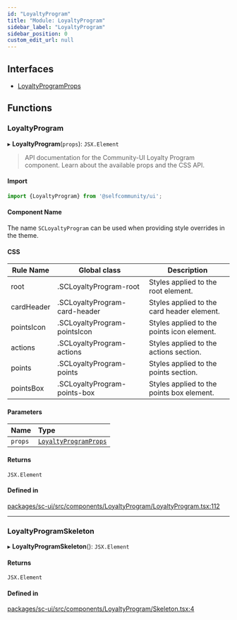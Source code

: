 ```yaml
---
id: "LoyaltyProgram"
title: "Module: LoyaltyProgram"
sidebar_label: "LoyaltyProgram"
sidebar_position: 0
custom_edit_url: null
---
```


## Interfaces

- [LoyaltyProgramProps](../interfaces/LoyaltyProgram.LoyaltyProgramProps)

## Functions

### LoyaltyProgram

▸ **LoyaltyProgram**(`props`): `JSX.Element`

> API documentation for the Community-UI Loyalty Program component. Learn about the available props and the CSS API.

#### Import

```jsx
import {LoyaltyProgram} from '@selfcommunity/ui';
```

#### Component Name

The name `SCLoyaltyProgram` can be used when providing style overrides in the theme.

#### CSS

|Rule Name|Global class|Description|
|---|---|---|
|root|.SCLoyaltyProgram-root|Styles applied to the root element.|
|cardHeader|.SCLoyaltyProgram-card-header|Styles applied to the card header element.|
|pointsIcon|.SCLoyaltyProgram-pointsIcon|Styles applied to the points icon element.|
|actions|.SCLoyaltyProgram-actions|Styles applied to the actions section.|
|points|.SCLoyaltyProgram-points|Styles applied to the points section.|
|pointsBox|.SCLoyaltyProgram-points-box|Styles applied to the points box element.|

#### Parameters

| Name | Type |
| :------ | :------ |
| `props` | [`LoyaltyProgramProps`](../interfaces/LoyaltyProgram.LoyaltyProgramProps) |

#### Returns

`JSX.Element`

#### Defined in

[packages/sc-ui/src/components/LoyaltyProgram/LoyaltyProgram.tsx:112](https://github.com/selfcommunity/community-ui/blob/0c5b0c7/packages/sc-ui/src/components/LoyaltyProgram/LoyaltyProgram.tsx#L112)

___

### LoyaltyProgramSkeleton

▸ **LoyaltyProgramSkeleton**(): `JSX.Element`

#### Returns

`JSX.Element`

#### Defined in

[packages/sc-ui/src/components/LoyaltyProgram/Skeleton.tsx:4](https://github.com/selfcommunity/community-ui/blob/0c5b0c7/packages/sc-ui/src/components/LoyaltyProgram/Skeleton.tsx#L4)
